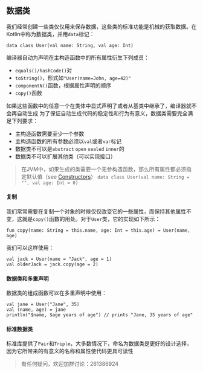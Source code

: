 ## 数据类
我们经常创建一些类仅仅用来保存数据，这些类的标准功能是机械的获取数据。在Kotlin中称为数据类，并用`data`标记：
```
data class User(val name: String, val age: Int)
```
编译器自动为声明在主构造函数中的所有属性衍生下列成员：
* `equals()/hashCode()`对
* `toString()`，形式如`"User(name=John, age=42)"`
* `componentN()`函数，根据属性声明的顺序
* `copy()`函数

如果这些函数中的任意一个在类体中显式声明了或者从基类中继承了，编译器就不会再自动生成
为了保证自动生成代码的稳定性和行为有意义，数据类需要完全满足下列要求：
* 主构造函数需要至少一个参数
* 主构造函数的所有参数必须以`val`或者`var`标记
* 数据类不可以是`abstract` `open` `sealed` `inner`的
* 数据类不可以扩展其他类（可以实现接口）

> 在JVM中，如果生成的类需要一个无参构造函数，那么所有属性都必须指定默认值（see [Constructors](http://kotlinlang.org/docs/reference/classes.html#constructors)）
`data class User(val name: String = "", val age: Int = 0)`

#### 复制
我们常常需要在复制一个对象的时候仅仅改变它的一些属性，而保持其他属性不变，这就是`copy()`函数的用处。对于`User`类，它的实现如下所示：
```
fun copy(name: String = this.name, age: Int = this.age) = User(name, age)    
```
我们可以这样使用：
```
val jack = User(name = "Jack", age = 1)
val olderJack = jack.copy(age = 2)
```

#### 数据类和多重声明
数据类的组成函数可以在多重声明中使用：
```
val jane = User("Jane", 35) 
val (name, age) = jane
println("$name, $age years of age") // prints "Jane, 35 years of age"
```

#### 标准数据类
标准库提供了`Pair`和`Triple`，大多数情况下，命名为数据类是更好的设计选择，因为它所带来的有意义的名称和属性使代码更具可读性

> 有任何疑问，欢迎加群讨论：261386924
